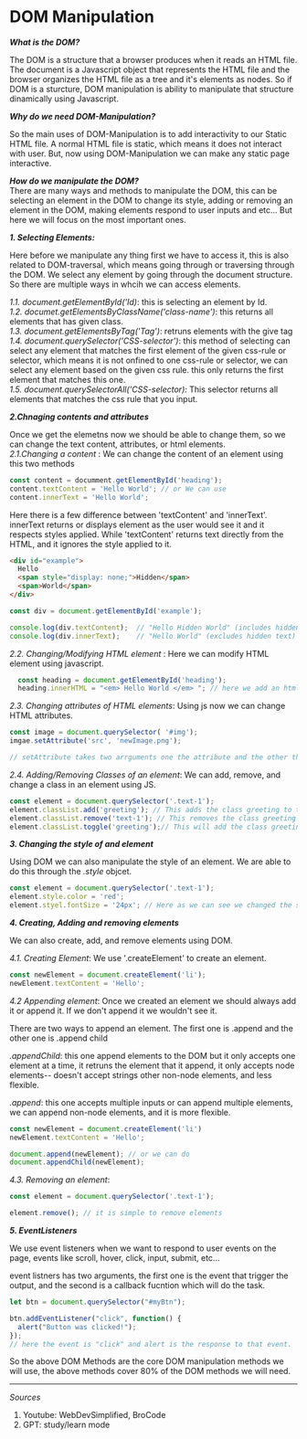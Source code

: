 # DOM Manipulation 

***What is the DOM?***

The DOM is a structure that a browser produces when it reads an HTML file. The document is a Javascript object that represents the HTML file and the browser organizes 
the HTML file as a tree and it's elements as nodes. So if DOM is a sturcture, DOM manipulation is ability to manipulate that structure dinamically using Javascript.

***Why do we need DOM-Manipulation?***

So the main uses of DOM-Manipulation is to add interactivity to our Static HTML file. A normal HTML file is static, which means it does not interact with user. 
But, now using DOM-Manipulation we can make any static page interactive.

***How do we manipulate the DOM?***  
There are many ways and methods to manipulate the DOM, this can be selecting an element in the DOM to change its style, adding or removing an element in the DOM, making elements respond to user inputs and etc...
But here we will focus on the most important ones. 

***1. Selecting Elements:***  

Here before we manipulate any thing first we have to access it, this is also related to DOM-traversal, which means going through or traversing through the DOM.
We select any element by going through the document structure. So there are multiple ways in whcih we can access elements.

  *1.1. document.getElementById('Id)*: this is selecting an element by Id.  
  *1.2. documet.getElementsByClassName('class-name')*: this returns all elements that has given class.  
  *1.3. document.getElementsByTag('Tag')*: retruns elements with the give tag  
  *1.4. document.querySelector('CSS-selector')*: this method of selecting can select any element that matches the first element of the given css-rule or selector,
                                                which means it is not onfined to one css-rule or selector, we can select any element based on the given css rule.
                                                this only returns the first element that matches this one.  
  *1.5. document.querySelectorAll('CSS-selector):* This selector returns all elements that matches the css rule that you input.   
  
***2.Chnaging contents and attributes*** 

Once we get the elemetns now we should be able to change them, so we can change the text content, attributes, or html elements.  
    *2.1.Changing a content* : We can change the content of an element using this two methods
    
  ```javascript 
  const content = documment.getElementById('heading');
  content.textContent = 'Hello World'; // or We can use 
  content.innerText = 'Hello World';
  ```
Here there is a few difference between 'textContent' and 'innerText'. innerText returns or displays element as the user would see it and it respects styles applied. 
While 'textContent' returns text directly from the HTML, and it ignores the style applied to it.  

```html
<div id="example">
  Hello
  <span style="display: none;">Hidden</span>
  <span>World</span>
</div>
```
```javascript
const div = document.getElementById('example');

console.log(div.textContent);  // "Hello Hidden World" (includes hidden text)
console.log(div.innerText);    // "Hello World" (excludes hidden text)
```
 
  *2.2. Changing/Modifying HTML element* : Here we can modify HTML element using javascript.

  ```javascript
    const heading = document.getElementById('heading');
    heading.innerHTML = "<em> Hello World </em> "; // here we add an html element from JS
```

*2.3. Changing attributes of HTML elements*: Using js now we can change HTML attributes.

 ```javascript
const image = document.querySelector( '#img');
imgae.setAttribute('src', 'newImage.png');

// setAttribute takes two arrguments one the attribute and the other the new value for that attribute.
```

*2.4. Adding/Removing Classes of an element*: We can add, remove, and change a class in an element using JS. 

 ```javascript
 const element = document.querySelector('.text-1');
 element.classList.add('greeting'); // This adds the class greeting to the element
 element.classList.remove('text-1'); // This removes the class greeting from the element
 element.classList.toggle('greeting');// This will add the class greeting if it doesn't exist before, and will delete it if it does exist.
 ```
***3. Changing the style of and element***  

Using DOM we can also manipulate the style of an element. We are able to do this through the *.style* objcet. 

```javascript
const element = document.querySelector('.text-1');
element.style.color = 'red';
element.styel.fontSize = '24px'; // Here as we can see we changed the style element.
``` 

***4. Creating, Adding and removing elements***  

We can also create, add, and remove elements using DOM. 

*4.1. Creating Element*: We use '.createElement' to create an element.

```javascript
const newElement = document.createElement('li');
newElement.textContent = 'Hello';
```
*4.2 Appending element*: Once we created an element we should always add it or append it. If we don't append it we wouldn't see it. 

There are two ways to append an element. The first one is .append and the other one is .append child 

*.appendChild*: this one append elements to the DOM but it only accepts one element at a time, it retruns the element that it append, it only accepts node elements-- doesn't accept strings other non-node elements, and less flexible.  

*.append*: this one accepts multiple inputs or can append multiple elements, we can append non-node elements, and it is more flexible. 

```javascript
const newElement = document.createElement('li')
newElement.textContent = 'Hello';

document.append(newElement); // or we can do
document.appendChild(newElement);
```

*4.3. Removing an element*: 

```javascript
const element = document.querySelector('.text-1');

element.remove(); // it is simple to remove elements
```

***5. EventListeners*** 

We use event listeners when we want to respond to user events on the page, events like scroll, hover, click, input, submit, etc... 

event listners has two arguments, the first one is the event that trigger the output, and the second is a callback fucntion which will do the task. 

```javascript
let btn = document.querySelector("#myBtn");

btn.addEventListener("click", function() {
  alert("Button was clicked!");
});
// here the event is "click" and alert is the response to that event.
```

So the above DOM Methods are the core DOM manipulation methods we will use, the above methods cover 80% of the DOM methods we will need. 

---

*Sources* 
1. Youtube: WebDevSimplified, BroCode
2. GPT: study/learn mode
  
                                        

